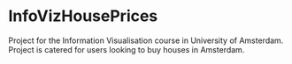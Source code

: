 # InfoVizHousePrices
Project for the Information Visualisation course in University of Amsterdam. Project is catered for users looking to buy houses in Amsterdam.
